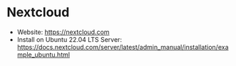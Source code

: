 # Nextcloud

- Website: https://nextcloud.com
- Install on Ubuntu 22.04 LTS Server: https://docs.nextcloud.com/server/latest/admin_manual/installation/example_ubuntu.html